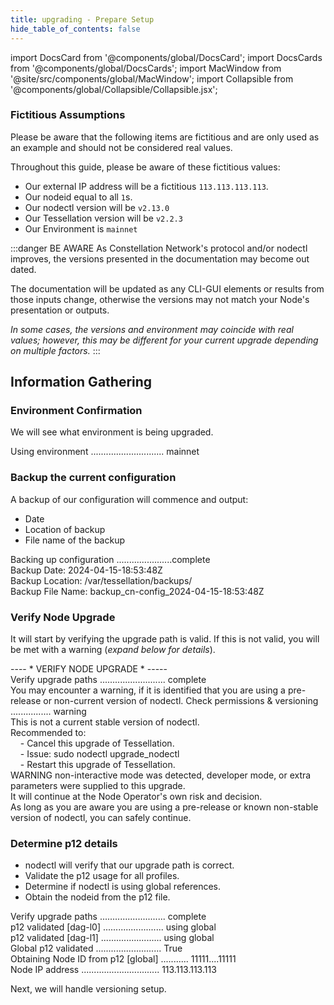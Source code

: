 ```yaml
---
title: upgrading - Prepare Setup
hide_table_of_contents: false
---
```

<intro-end />

import DocsCard from '@components/global/DocsCard';
import DocsCards from '@components/global/DocsCards';
import MacWindow from '@site/src/components/global/MacWindow';
import Collapsible from '@components/global/Collapsible/Collapsible.jsx';

<head>
  <title>MainNet 2.0 Automation with nodectl</title>
  <meta
    name="description"
    content="MainNet 2.0 Automation - Upgrade Tessellation with nodectl"
  />
</head>

### Fictitious Assumptions 
Please be aware that the following items are fictitious and are only used as an example and should not be considered real values.  

Throughout this guide, please be aware of these fictitious values:
- Our external IP address will be a fictitious `113.113.113.113`. 
- Our nodeid equal to all `1`s.
- Our nodectl version will be `v2.13.0`
- Our Tessellation version will be `v2.2.3`
- Our Environment is `mainnet`

:::danger BE AWARE
As Constellation Network's protocol and/or nodectl improves, the versions presented in the documentation may become out dated.  

The documentation will be updated as any CLI-GUI elements or results from those inputs change, otherwise the versions may not match your Node's presentation or outputs.

*In some cases, the versions and environment may coincide with real values; however, this may be different for your current upgrade depending on multiple factors.*
:::

## Information Gathering

### Environment Confirmation

We will see what environment is being upgraded.

<MacWindow>
  Using environment ............................. mainnet
</MacWindow>

### Backup the current configuration

A backup of our configuration will commence and output:
- Date
- Location of backup
- File name of the backup

<MacWindow>
  Backing up configuration ......................complete<br />
  Backup Date: 2024-04-15-18:53:48Z<br />
  Backup Location: /var/tessellation/backups/<br />
  Backup File Name: backup_cn-config_2024-04-15-18:53:48Z<br />
</MacWindow>

### Verify Node Upgrade

It will start by verifying the upgrade path is valid.  If this is not valid, you will be met with a warning (*expand below for details*).

<MacWindow>
---- * VERIFY NODE UPGRADE * -----<br />
Verify upgrade paths .......................... complete<br />
</MacWindow>

<Collapsible title="possible upgrade path warning">
You may encounter a warning, if it is identified that you are using a pre-release or non-current version of nodectl.

<MacWindow>
Check permissions & versioning ................ warning<br />
This is not a current stable version of nodectl.<br />
Recommended to:<br />
&nbsp;&nbsp;&nbsp;&nbsp;- Cancel this upgrade of Tessellation.<br />
&nbsp;&nbsp;&nbsp;&nbsp;- Issue: sudo nodectl upgrade_nodectl<br />
&nbsp;&nbsp;&nbsp;&nbsp;- Restart this upgrade of Tessellation.<br />
WARNING  non-interactive mode was detected, developer mode, or extra parameters were supplied to this upgrade.<br />
It will continue at the Node Operator's own risk and decision.<br />
</MacWindow>         
As long as you are aware you are using a pre-release or known non-stable version of nodectl, you can safely continue.
</Collapsible>

### Determine p12 details

- nodectl will verify that our upgrade path is correct.
- Validate the p12 usage for all profiles.
- Determine if nodectl is using global references.
- Obtain the nodeid from the p12 file.

<MacWindow>
  Verify upgrade paths .......................... complete<br /> 
  p12 validated [dag-l0] ........................ using global<br /> 
  p12 validated [dag-l1] ........................ using global<br />  
  Global p12 validated .......................... True<br /> 
  Obtaining Node ID from p12 [global] ........... 11111....11111<br />
  Node IP address ............................... 113.113.113.113<br /> 
</MacWindow>    

Next, we will handle versioning setup.